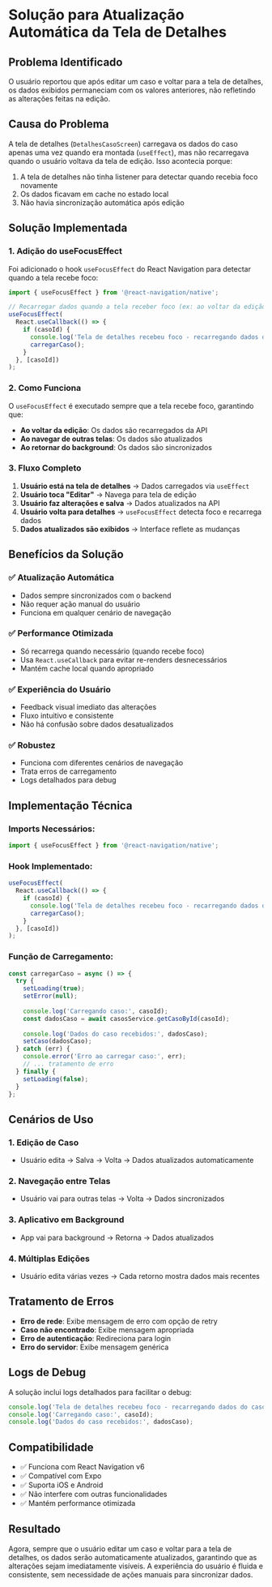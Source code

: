 # Solução para Atualização Automática da Tela de Detalhes

## Problema Identificado

O usuário reportou que após editar um caso e voltar para a tela de detalhes, os dados exibidos permaneciam com os valores anteriores, não refletindo as alterações feitas na edição.

## Causa do Problema

A tela de detalhes (`DetalhesCasoScreen`) carregava os dados do caso apenas uma vez quando era montada (`useEffect`), mas não recarregava quando o usuário voltava da tela de edição. Isso acontecia porque:

1. A tela de detalhes não tinha listener para detectar quando recebia foco novamente
2. Os dados ficavam em cache no estado local
3. Não havia sincronização automática após edição

## Solução Implementada

### 1. Adição do useFocusEffect

Foi adicionado o hook `useFocusEffect` do React Navigation para detectar quando a tela recebe foco:

```javascript
import { useFocusEffect } from '@react-navigation/native';

// Recarregar dados quando a tela receber foco (ex: ao voltar da edição)
useFocusEffect(
  React.useCallback(() => {
    if (casoId) {
      console.log('Tela de detalhes recebeu foco - recarregando dados do caso:', casoId);
      carregarCaso();
    }
  }, [casoId])
);
```

### 2. Como Funciona

O `useFocusEffect` é executado sempre que a tela recebe foco, garantindo que:

- **Ao voltar da edição**: Os dados são recarregados da API
- **Ao navegar de outras telas**: Os dados são atualizados
- **Ao retornar do background**: Os dados são sincronizados

### 3. Fluxo Completo

1. **Usuário está na tela de detalhes** → Dados carregados via `useEffect`
2. **Usuário toca "Editar"** → Navega para tela de edição
3. **Usuário faz alterações e salva** → Dados atualizados na API
4. **Usuário volta para detalhes** → `useFocusEffect` detecta foco e recarrega dados
5. **Dados atualizados são exibidos** → Interface reflete as mudanças

## Benefícios da Solução

### ✅ **Atualização Automática**
- Dados sempre sincronizados com o backend
- Não requer ação manual do usuário
- Funciona em qualquer cenário de navegação

### ✅ **Performance Otimizada**
- Só recarrega quando necessário (quando recebe foco)
- Usa `React.useCallback` para evitar re-renders desnecessários
- Mantém cache local quando apropriado

### ✅ **Experiência do Usuário**
- Feedback visual imediato das alterações
- Fluxo intuitivo e consistente
- Não há confusão sobre dados desatualizados

### ✅ **Robustez**
- Funciona com diferentes cenários de navegação
- Trata erros de carregamento
- Logs detalhados para debug

## Implementação Técnica

### Imports Necessários:
```javascript
import { useFocusEffect } from '@react-navigation/native';
```

### Hook Implementado:
```javascript
useFocusEffect(
  React.useCallback(() => {
    if (casoId) {
      console.log('Tela de detalhes recebeu foco - recarregando dados do caso:', casoId);
      carregarCaso();
    }
  }, [casoId])
);
```

### Função de Carregamento:
```javascript
const carregarCaso = async () => {
  try {
    setLoading(true);
    setError(null);
    
    console.log('Carregando caso:', casoId);
    const dadosCaso = await casosService.getCasoById(casoId);
    
    console.log('Dados do caso recebidos:', dadosCaso);
    setCaso(dadosCaso);
  } catch (err) {
    console.error('Erro ao carregar caso:', err);
    // ... tratamento de erro
  } finally {
    setLoading(false);
  }
};
```

## Cenários de Uso

### 1. Edição de Caso
- Usuário edita → Salva → Volta → Dados atualizados automaticamente

### 2. Navegação entre Telas
- Usuário vai para outras telas → Volta → Dados sincronizados

### 3. Aplicativo em Background
- App vai para background → Retorna → Dados atualizados

### 4. Múltiplas Edições
- Usuário edita várias vezes → Cada retorno mostra dados mais recentes

## Tratamento de Erros

- **Erro de rede**: Exibe mensagem de erro com opção de retry
- **Caso não encontrado**: Exibe mensagem apropriada
- **Erro de autenticação**: Redireciona para login
- **Erro do servidor**: Exibe mensagem genérica

## Logs de Debug

A solução inclui logs detalhados para facilitar o debug:

```javascript
console.log('Tela de detalhes recebeu foco - recarregando dados do caso:', casoId);
console.log('Carregando caso:', casoId);
console.log('Dados do caso recebidos:', dadosCaso);
```

## Compatibilidade

- ✅ Funciona com React Navigation v6
- ✅ Compatível com Expo
- ✅ Suporta iOS e Android
- ✅ Não interfere com outras funcionalidades
- ✅ Mantém performance otimizada

## Resultado

Agora, sempre que o usuário editar um caso e voltar para a tela de detalhes, os dados serão automaticamente atualizados, garantindo que as alterações sejam imediatamente visíveis. A experiência do usuário é fluida e consistente, sem necessidade de ações manuais para sincronizar dados. 